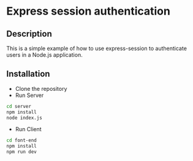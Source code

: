 # Express session authentication

## Description

This is a simple example of how to use express-session to authenticate users in a Node.js application.

## Installation

- Clone the repository
- Run Server

```bash
cd server
npm install
node index.js
```

- Run Client

```bash
cd font-end
npm install
npm run dev
```
